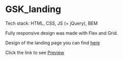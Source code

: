# GSK_landing

Tech stack: HTML, CSS, JS (+ jQuery), BEM

Fully responsive design was made with Flex and Grid.


Design of the landing page you can find [here](https://www.figma.com/file/nkJeEDgQ6ZSsjGMniNEdHo/GSK_test-(Copy)?node-id=0%3A1)

Click the link to see [Preview](https://milla-romankova.github.io/GSK_test)

